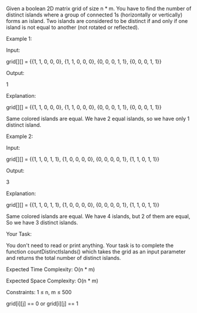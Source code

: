 Given a boolean 2D matrix grid of size n * m. You have to find the number of distinct islands where a group of connected 1s (horizontally or vertically) forms an island. Two islands are considered to be distinct if and only if one island is not equal to another (not rotated or reflected).

Example 1:

Input:

grid[][] = {{1, 1, 0, 0, 0},
            {1, 1, 0, 0, 0},
            {0, 0, 0, 1, 1},
            {0, 0, 0, 1, 1}}

Output:

1

Explanation:

grid[][] = {{1, 1, 0, 0, 0}, 
            {1, 1, 0, 0, 0}, 
            {0, 0, 0, 1, 1}, 
            {0, 0, 0, 1, 1}}

Same colored islands are equal.
We have 2 equal islands, so we 
have only 1 distinct island.

Example 2:

Input:

grid[][] = {{1, 1, 0, 1, 1},
            {1, 0, 0, 0, 0},
            {0, 0, 0, 0, 1},
            {1, 1, 0, 1, 1}}

Output:

3

Explanation:

grid[][] = {{1, 1, 0, 1, 1}, 
            {1, 0, 0, 0, 0}, 
            {0, 0, 0, 0, 1}, 
            {1, 1, 0, 1, 1}}

Same colored islands are equal.
We have 4 islands, but 2 of them
are equal, So we have 3 distinct islands.

Your Task:

You don't need to read or print anything. Your task is to complete the function countDistinctIslands() which takes the grid as an input parameter and returns the total number of distinct islands.

Expected Time Complexity: O(n * m)

Expected Space Complexity: O(n * m)

Constraints:
1 ≤ n, m ≤ 500

grid[i][j] == 0 or grid[i][j] == 1
